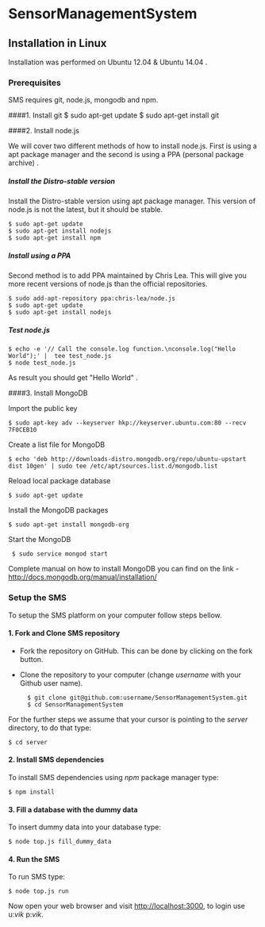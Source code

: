 SensorManagementSystem
======================


## Installation in Linux
Installation was performed on Ubuntu 12.04 & Ubuntu 14.04 .

### Prerequisites  

SMS requires git, node.js, mongodb and npm.

####1. Install git
    $ sudo apt-get update
    $ sudo apt-get install git

####2. Install node.js
   
   We will cover two different methods of  how to install node.js. First is using a apt package manager and the second is using a PPA (personal package archive) .

##### Install the Distro-stable version
   
Install the Distro-stable version using apt package manager. This version of node.js is not the latest, but it should be stable.
       
    $ sudo apt-get update
    $ sudo apt-get install nodejs
    $ sudo apt-get install npm

##### Install using a PPA
    
Second method is to add PPA maintained by Chris Lea. This will give you more recent versions of node.js than the official repositories.
    
    $ sudo add-apt-repository ppa:chris-lea/node.js
    $ sudo apt-get update
    $ sudo apt-get install nodejs
    
##### Test node.js

    $ echo -e '// Call the console.log function.\nconsole.log("Hello World");' |  tee test_node.js
    $ node test_node.js

As result you should get  "Hello World" .

####3. Install MongoDB

Import the public key

    $ sudo apt-key adv --keyserver hkp://keyserver.ubuntu.com:80 --recv 7F0CEB10
    
Create a list file for MongoDB

    $ echo 'deb http://downloads-distro.mongodb.org/repo/ubuntu-upstart dist 10gen' | sudo tee /etc/apt/sources.list.d/mongodb.list
    
Reload local package database

    $ sudo apt-get update
    
Install the MongoDB packages

    $ sudo apt-get install mongodb-org
    
Start the MongoDB

     $ sudo service mongod start

Complete manual on how to install MongoDB you can find on the link -
   http://docs.mongodb.org/manual/installation/


### Setup the SMS
To setup the SMS platform on your computer follow steps bellow.

#### 1. Fork and Clone SMS repository
- Fork the  repository on GitHub. This can be done by clicking on the fork button.
- Clone the repository to your computer (change _username_ with your Github user name).

        $ git clone git@github.com:username/SensorManagementSystem.git
        $ cd SensorManagementSystem
    
For the further steps we assume that your cursor is pointing to the _server_ directory, to do that type:

    $ cd server

#### 2. Install SMS dependencies
To install SMS dependencies using _npm_ package manager type:

    $ npm install

#### 3. Fill a database with the dummy data
To insert dummy data into your database type:
    
    $ node top.js fill_dummy_data

#### 4. Run the SMS
 To run SMS type:

    $ node top.js run

Now open your web browser and visit [http://localhost:3000](http://localhost:3000/), to login use u:_vik_  p:_vik_.

